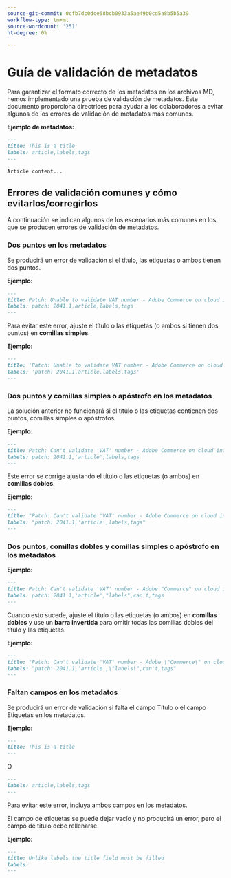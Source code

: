 ```yaml
---
source-git-commit: 0cfb7dc0dce68bcb0933a5ae49b0cd5a8b5b5a39
workflow-type: tm+mt
source-wordcount: '251'
ht-degree: 0%

---
```

# Guía de validación de metadatos

Para garantizar el formato correcto de los metadatos en los archivos MD, hemos implementado una prueba de validación de metadatos. Este documento proporciona directrices para ayudar a los colaboradores a evitar algunos de los errores de validación de metadatos más comunes.

**Ejemplo de metadatos:**

```markdown
---
title: This is a title
labels: article,labels,tags
---

Article content...
```

## Errores de validación comunes y cómo evitarlos/corregirlos

A continuación se indican algunos de los escenarios más comunes en los que se producen errores de validación de metadatos.

### Dos puntos en los metadatos

Se producirá un error de validación si el título, las etiquetas o ambos tienen dos puntos.

**Ejemplo:**

```markdown
---
title: Patch: Unable to validate VAT number - Adobe Commerce on cloud infrastructure
labels: patch: 2041.1,article,labels,tags
---
```

Para evitar este error, ajuste el título o las etiquetas (o ambos si tienen dos puntos) en **comillas simples**.

**Ejemplo:**

```markdown
---
title: 'Patch: Unable to validate VAT number - Adobe Commerce on cloud infrastructure'
labels: 'patch: 2041.1,article,labels,tags'
---
```

### Dos puntos y comillas simples o apóstrofo en los metadatos

La solución anterior no funcionará si el título o las etiquetas contienen dos puntos, comillas simples o apóstrofos.

**Ejemplo:**

```markdown
---
title: Patch: Can't validate 'VAT' number - Adobe Commerce on cloud infrastructure
labels: patch: 2041.1,'article',labels,tags
---
```

Este error se corrige ajustando el título o las etiquetas (o ambos) en **comillas dobles**.

**Ejemplo:**

```markdown
---
title: "Patch: Can't validate 'VAT' number - Adobe Commerce on cloud infrastructure"
labels: "patch: 2041.1,'article',labels,tags"
---
```

### Dos puntos, comillas dobles y comillas simples o apóstrofo en los metadatos

**Ejemplo:**

```markdown
---
title: Patch: Can't validate 'VAT' number - Adobe "Commerce" on cloud infrastructure
labels: patch: 2041.1,'article',"labels",can't,tags
---
```

Cuando esto sucede, ajuste el título o las etiquetas (o ambos) en **comillas dobles** y use un **barra invertida** para omitir todas las comillas dobles del título y las etiquetas.

**Ejemplo:**

```markdown
---
title: "Patch: Can't validate 'VAT' number - Adobe \"Commerce\" on cloud infrastructure"
labels: "patch: 2041.1,'article',\"labels\",can't,tags"
---
```

### Faltan campos en los metadatos

Se producirá un error de validación si falta el campo Título o el campo Etiquetas en los metadatos.

**Ejemplo:**

```markdown
---
title: This is a title
---
```

O

```markdown
---
labels: article,labels,tags
---
```

Para evitar este error, incluya ambos campos en los metadatos.

El campo de etiquetas se puede dejar vacío y no producirá un error, pero el campo de título debe rellenarse.

**Ejemplo:**

```markdown
---
title: Unlike labels the title field must be filled
labels:
---
```
